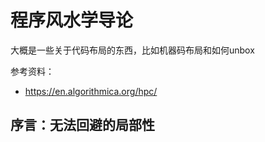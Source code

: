 # 程序风水学导论

大概是一些关于代码布局的东西，比如机器码布局和如何unbox

参考资料：

+ https://en.algorithmica.org/hpc/

## 序言：无法回避的局部性


